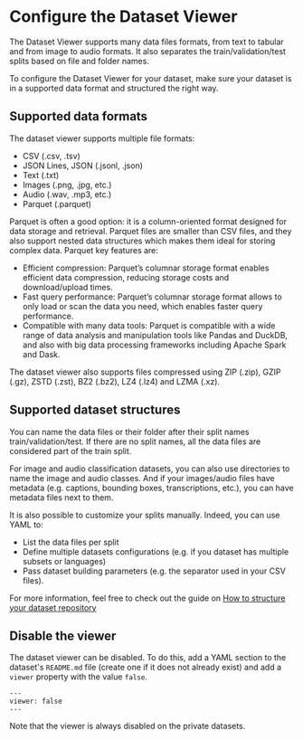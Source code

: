 # Configure the Dataset Viewer

The Dataset Viewer supports many data files formats, from text to tabular and from image to audio formats.
It also separates the train/validation/test splits based on file and folder names.

To configure the Dataset Viewer for your dataset, make sure your dataset is in a supported data format and structured the right way.

## Supported data formats

The dataset viewer supports multiple file formats:

- CSV (.csv, .tsv)
- JSON Lines, JSON (.jsonl, .json)
- Text (.txt)
- Images (.png, .jpg, etc.)
- Audio (.wav, .mp3, etc.)
- Parquet (.parquet)

Parquet is often a good option: it is a column-oriented format designed for data storage and retrieval.
Parquet files are smaller than CSV files, and they also support nested data structures which makes them ideal for storing complex data.
Parquet key features are:

- Efficient compression: Parquet’s columnar storage format enables efficient data compression, reducing storage costs and download/upload times.
- Fast query performance: Parquet’s columnar storage format allows to only load or scan the data you need, which enables faster query performance.
- Compatible with many data tools: Parquet is compatible with a wide range of data analysis and manipulation tools like Pandas and DuckDB, and also with big data processing frameworks including Apache Spark and Dask.

The dataset viewer also supports files compressed using ZIP (.zip), GZIP (.gz), ZSTD (.zst), BZ2 (.bz2), LZ4 (.lz4) and LZMA (.xz).

## Supported dataset structures

You can name the data files or their folder after their split names train/validation/test.
If there are no split names, all the data files are considered part of the train split.

For image and audio classification datasets, you can also use directories to name the image and audio classes.
And if your images/audio files have metadata (e.g. captions, bounding boxes, transcriptions, etc.), you can have metadata files next to them.

It is also possible to customize your splits manually.
Indeed, you can use YAML to:

- List the data files per split
- Define multiple datasets configurations (e.g. if you dataset has multiple subsets or languages)
- Pass dataset building parameters (e.g. the separator used in your CSV files).

For more information, feel free to check out the guide on [How to structure your dataset repository](https://huggingface.co/docs/datasets/repository_structure)

## Disable the viewer

The dataset viewer can be disabled. To do this, add a YAML section to the dataset's `README.md` file (create one if it does not already exist) and add a `viewer` property with the value `false`.

```
---
viewer: false
---
```

Note that the viewer is always disabled on the private datasets.
